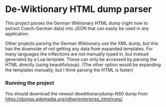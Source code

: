 # De-Wiktionary HTML dump parser

This project parses the German Wiktionary HTML dump (right now to extract Czech-German data) into JSON that can easily be used in any application. 

Other projects parsing the German Wiktionary use the XML dump, but this has the downside of not getting any data from expanded templates. For many languages the inflections are not manually typed in, but instead generated by a Lua template. These can only be accessed by parsing the HTML directly (using beautifulsoup). (The other option would be expanding the templates manually, but I think parsing the HTML is faster)

### Running the project

You should download the newest dewiktionarydump-NS0 dump from https://dumps.wikimedia.org/other/enterprise_html/runs/


